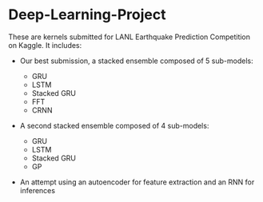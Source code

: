 # Deep-Learning-Project
These are kernels submitted for LANL Earthquake Prediction Competition on Kaggle. It includes:

* Our best submission, a stacked ensemble composed of 5 sub-models:
  * GRU
  * LSTM
  * Stacked GRU
  * FFT
  * CRNN

* A second stacked ensemble composed of 4 sub-models:
  * GRU
  * LSTM
  * Stacked GRU
  * GP

* An attempt using an autoencoder for feature extraction and an RNN for inferences

